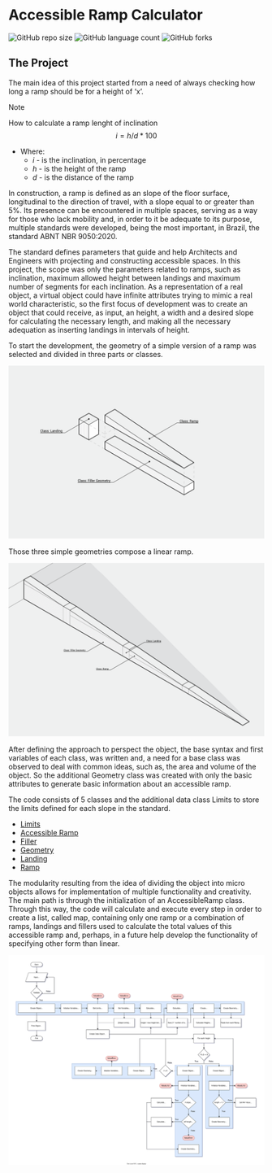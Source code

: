 # Accessible Ramp Calculator

![GitHub repo size](https://img.shields.io/github/repo-size/matheusfarnetani/cs50p_project)
![GitHub language count](https://img.shields.io/github/languages/count/matheusfarnetani/cs50p_project)
![GitHub forks](https://img.shields.io/github/forks/matheusfarnetani/cs50p_project)

## The Project

The main idea of this project started from a need of always checking how long a ramp should be for a height of ‘x’.

> [!NOTE]
> How to calculate a ramp lenght of inclination
> $$i=h/d * 100$$
> * Where:
>    * $i$ -  is the inclination, in percentage
>    * $h$ - is the height of the ramp
>    * $d$ - is the distance of the ramp


In construction, a ramp is defined as an slope of the floor surface, longitudinal to the direction of travel, with a slope equal to or greater than 5%. Its presence can be encountered in multiple spaces, serving as a way for those who lack mobility and, in order to it be adequate to its purpose, multiple standards were developed, being the most important, in Brazil, the standard ABNT NBR 9050:2020.

The standard defines parameters that guide and help Architects and Engineers with projecting and constructing accessible spaces. In this project, the scope was only the parameters related to ramps, such as inclination, maximum allowed height between landings and maximum number of segments for each inclination. As a representation of a real object, a virtual object could have infinite attributes trying to mimic a real world characteristic, so the first focus of development was to create an object that could receive, as input, an height, a width and a desired slope for calculating the necessary length, and making all the necessary adequation as inserting landings in intervals of height.

To start the development, the geometry of a simple version of a ramp was selected and divided in three parts or classes. 

![Alt text](./images/cs50p-Layout2.png)

Those three simple geometries compose a linear ramp.

![Alt text](./images/cs50p-Layout1.png)

After defining the approach to perspect the object, the base syntax and first variables of each class, was written and, a need for a base class was observed to deal with common ideas, such as, the area and volume of the object. So the additional Geometry class was created with only the basic attributes to generate basic information about an accessible ramp.

The code consists of 5 classes and the additional data class Limits to store the limits defined for each slope in the standard.

* [Limits](https://github.com/matheusfarnetani/cs50p_project/blob/main/models/limits.py)
* [Accessible Ramp](https://github.com/matheusfarnetani/cs50p_project/blob/main/models/accessible_ramp.py)
* [Filler](https://github.com/matheusfarnetani/cs50p_project/blob/main/models/filler.py)
* [Geometry](https://github.com/matheusfarnetani/cs50p_project/blob/main/models/geometry.py)
* [Landing](https://github.com/matheusfarnetani/cs50p_project/blob/main/models/landing.py)
* [Ramp](https://github.com/matheusfarnetani/cs50p_project/blob/main/models/ramp.py)

The modularity resulting from the idea of dividing the object into micro objects allows for implementation of multiple functionality and creativity. The main path is through the initialization of an AccessibleRamp class. Through this way, the code will calculate and execute every step in order to create a list, called map, containing only one ramp or a combination of ramps, landings and fillers used to calculate the total values of this accessible ramp and, perhaps, in a future help develop the functionality of specifying other form than linear.

![Alt text](./images/cs50p_project.drawio.svg)

